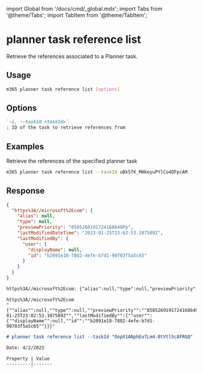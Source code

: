 <!-- DISCLAIMER: All secrets, passwords, and sensitive values in this document are examples only and not real credentials. -->
import Global from '/docs/cmd/_global.mdx';
import Tabs from '@theme/Tabs';
import TabItem from '@theme/TabItem';

# planner task reference list

Retrieve the references associated to a Planner task.

## Usage

```sh
m365 planner task reference list [options]
```

## Options

```md definition-list
`-i, --taskId <taskId>`
: ID of the task to retrieve references from
```

<Global />

## Examples

Retrieve the references of the specified planner task

```sh
m365 planner task reference list --taskId uBk5fK_MHkeyuPYlCo4OFpcAM
```

## Response

<Tabs>
  <TabItem value="JSON">

  ```json
  {
    "https%3A//microsoft%2Ecom": {
      "alias": null,
      "type": null,
      "previewPriority": "8585269191724168649Pp",
      "lastModifiedDateTime": "2023-01-25T23:02:53.107589Z",
      "lastModifiedBy": {
        "user": {
          "displayName": null,
          "id": "b2091e18-7882-4efe-b7d1-90703f5a5c65"
        }
      }
    }
  }
  ```

  </TabItem>
  <TabItem value="Text">

  ```txt
  https%3A//microsoft%2Ecom: {"alias":null,"type":null,"previewPriority":"8585269191724168649Pp","lastModifiedDateTime":"2023-01-25T23:02:53.107589Z","lastModifiedBy":{"user":{"displayName":null,"id":"b2091e18-7882-4efe-b7d1-90703f5a5c65"}}}
  ```

  </TabItem>
  <TabItem value="CSV">

  ```csv
  https%3A//microsoft%2Ecom
  "{""alias"":null,""type"":null,""previewPriority"":""8585269191724168649Pp"",""lastModifiedDateTime"":""2023-01-25T23:02:53.107589Z"",""lastModifiedBy"":{""user"":{""displayName"":null,""id"":""b2091e18-7882-4efe-b7d1-90703f5a5c65""}}}"
  ```

  </TabItem>
  <TabItem value="Markdown">

  ```md
  # planner task reference list --taskId "OopX1ANphEu7Lm4-0tVtl5cAFRGQ"

  Date: 4/2/2023

  Property | Value
  ---------|-------
  ```

  </TabItem>
</Tabs>
